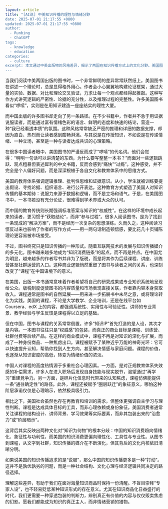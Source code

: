 ```yaml
---
layout: article
title: "[AI说] 中美知识传播的理性与情绪分野
date: 2025-07-01 21:17:55 +0800
updated: 2025-07-01 21:17:55 +0800
author:
  - Runbing
  - ChatGPT
tags:
  - knowledge
  - education
categories:
  - culture
excerpt: 本文通过中美出版物的风格差异，揭示了两国在知识传播方式上的文化分野。美国图书强调逻辑推理和严密论证，而中国图书更偏向情绪共鸣与态度输出。随着知识付费的兴起，中国图书日益成为课程等后续产品的“引子”，课程则演变为情绪出口与身份象征，满足社会焦虑与“圈层跃迁”的幻想。而美国课程依旧以系统性、实用性为核心，重视教学质量与学习效果。文章最后呼吁读者在知识商品化浪潮中保持判断力，辨识真正有价值的内容。
---
```


当我们阅读中美两国出版的图书时，一个非常鲜明的差异常常跃然纸上。美国图书在讲述一个理论时，总是显得格外用心。作者会小心翼翼地构建论证框架，通过大量的实验、数据、对比和理论交叉验证，力求让每一个观点都经得起推敲。这种写作方式讲究逻辑的严密性、论据的充分性，以及推理过程的完整性。许多美国图书看似“啰嗦”，实则是在用知识建造一座座结实的理性大厦。

而中国出版的许多图书却走向了另一条路径。在不少书籍中，作者并不急于用证据说服读者，而是通过富有情绪色彩的语言、鲜明的态度和快速的结论，营造一种“我已经看透本质”的氛围。这种风格常常缺乏严密的推理和详细的数据支撑，却因为直白、热烈而让读者感到酣畅淋漓。与其说是在传授知识，不如说是在传递情绪、一种立场，甚至是一种与读者达成共识的心理策略。

在很多中国读者眼中，美国图书的严谨反而成了“啰嗦”的代名词。他们会觉得：“明明一句话可以讲清楚的东西，为什么要写整整一本书？”而面对一些逻辑跳跃、观点粗暴但表述犀利的中文书籍，反而会感到“痛快”“过瘾”。这种感受，并不完全是个人偏好问题，而是深深根植于各自文化和教育体系中的思维方式。

美国的教育体系强调逻辑推理、批判性思维和证据意识。从小，学生就被训练要提出假设、寻找论据、组织语言、进行公开表达。这种教育方式塑造了美国人对知识传播的基本期待：说服力来源于数据和逻辑，而不是立场和语气。于是，在美国图书中，一本书若没有充分论证，很难得到学术界或大众的认可。

而中国的教育传统则长期强调标准答案与知识的“权威性”。在这样的环境中成长起来的读者，更习惯于“获取结论”，而非“参与过程”。很多人阅读图书，是为了找到一条现成的“解决方案”，而不是经历一次复杂的思想演练。久而久之，这种阅读习惯反过来也影响了作者的写作方式——用一两句话制造顿悟感，要比花几十页铺陈理论更容易被市场接受。

不过，图书终究只是知识传播的一种形式。随着互联网技术的发展与知识传播媒介的多元化，图书越来越多地成为“知识消费链条”的起点，而不再是终点。在中国尤为明显，越来越多的作者写书并非为了版税，而是将其作为后续课程、讲座、训练营甚至社群运营的入口。这种商业逻辑悄然重塑了图书与读者之间的关系，也深刻改变了“课程”在中国语境下的意义。

在美国，出版一本书通常意味着作者希望将自己的研究成果或专业知识系统地呈现给公众。版税制度促使图书的内容质量和市场表现直接关联，作者靠内容本身获取收入。课程通常是图书的自然延展——用来进一步拓展书中未尽之意，或将理论转化为实践。美国的课程，不论是大学教学、企业培训，还是在线平台如 Coursera、edX 上的内容，都强调系统性、实用性与可验证性。讲师的专业背景、教学经验与学生反馈是课程得以立足的基础。

但在中国，图书与课程的关系常常倒置。许多“知识IP”首先打造的是人设，其次才是内容。一本图书往往只是“权威感”的包装，而真正的商业目标是课程、训练营、社群付费等后续产品。在这样的商业模式中，课程不再是对知识的深化与扩展，而成了一种身份商品、一种焦虑出口。课程被赋予了某种近乎万能的神奇光环：它可以快速提升认知，帮助你找到人生方向，甚至解决情感与家庭问题。课程的价值，也逐渐从知识密度的高低，转变为情绪价值的浓淡。

中国人对课程的高度热情源于多重社会心理因素。一方面，是对正规教育体系失效感的补偿需求，许多人在进入职场后发现自身技能与现实脱节，渴望通过“再学习”重建竞争力。另一方面，是碎片化信息时代带来的认知焦虑，课程仿佛能提供一条“通往确定性”的路径。此外，课程还被赋予“圈层跃迁”的象征意义，哪怕这种阶层承诺仅仅是心理暗示，依然极具吸引力。

相比之下，美国社会虽然也存在再教育和培训的需求，但整体更强调自主学习与理性判断。课程是达成具体目标的工具，而非心理依赖或身份象征。美国消费者通常关注课程的结构设计、讲师背景、学习效果等实际要素，而非其包装出来的“治愈力”或“阶层暗示”。

这背后其实反映出两种文化对“知识为何物”的根本分歧：中国的知识消费趋向情绪化、象征性与功利性，而美国的知识消费更偏向理性化、工具性与专业性。从图书到课程，从文字到社群，知识传播的媒介在不断演化，但其背后的文化内核依旧清晰分明。

如果说美国的知识传播追求的是“说服”，那么中国的知识传播更多是一种“打动”。这并不是孰优孰劣的问题，而是一种社会结构、文化心理与经济逻辑共同决定的路径选择。

理解这些差异，有助于我们在面对海量知识商品时保持一份清醒。不盲目崇拜“专家人设”，也不轻易贬低某种知识形式的存在意义。尤其在知识商品化日益盛行的时代，我们更需要一种穿透包装的判断力，辨别真正有价值的内容与仅仅贩卖焦虑的幻影。愿我们都能成为知识的真正主人，而非情绪营销的猎物。
